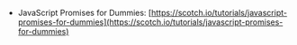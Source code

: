 * JavaScript Promises for Dummies: [https://scotch.io/tutorials/javascript-promises-for-dummies](https://scotch.io/tutorials/javascript-promises-for-dummies)
